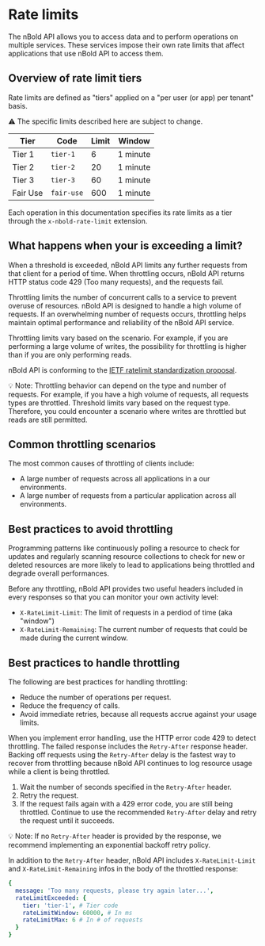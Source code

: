 # Rate limits

The nBold API allows you to access data and to perform operations on multiple services. These services impose their own rate limits that affect applications that use nBold API to access them.

## Overview of rate limit tiers
Rate limits are defined as "tiers" applied on a "per user (or app) per tenant" basis.

⚠️ The specific limits described here are subject to change.

| Tier | Code | Limit | Window |
|------|------|-------|--------|
| Tier 1 | `tier-1` | 6 | 1 minute |
| Tier 2 | `tier-2` |  20 | 1 minute |
| Tier 3 | `tier-3` |  60 | 1 minute |
| Fair Use | `fair-use` | 600 | 1 minute |

Each operation in this documentation specifies its rate limits as a tier through the `x-nbold-rate-limit` extension.

## What happens when your is exceeding a limit?

When a threshold is exceeded, nBold API limits any further requests from that client for a period of time. When throttling occurs, nBold API returns HTTP status code 429 (Too many requests), and the requests fail.

Throttling limits the number of concurrent calls to a service to prevent overuse of resources. nBold API is designed to handle a high volume of requests. If an overwhelming number of requests occurs, throttling helps maintain optimal performance and reliability of the nBold API service.

Throttling limits vary based on the scenario. For example, if you are performing a large volume of writes, the possibility for throttling is higher than if you are only performing reads.

nBold API is conforming to the [IETF ratelimit standardization proposal](https://tools.ietf.org/id/draft-polli-ratelimit-headers-01.html).

💡 Note:
Throttling behavior can depend on the type and number of requests. For example, if you have a high volume of requests, all requests types are throttled. Threshold limits vary based on the request type. Therefore, you could encounter a scenario where writes are throttled but reads are still permitted.

## Common throttling scenarios

The most common causes of throttling of clients include:
- A large number of requests across all applications in a our environments.
- A large number of requests from a particular application across all environments.

## Best practices to avoid throttling

Programming patterns like continuously polling a resource to check for updates and regularly scanning resource collections to check for new or deleted resources are more likely to lead to applications being throttled and degrade overall performances.

Before any throttling, nBold API provides two useful headers included in every responses so that you can monitor your own activity level:
- `X-RateLimit-Limit`: The limit of requests in a perdiod of time (aka "window")
- `X-RateLimit-Remaining`: The current number of requests that could be made during the current window.

## Best practices to handle throttling

The following are best practices for handling throttling:

- Reduce the number of operations per request.
- Reduce the frequency of calls.
- Avoid immediate retries, because all requests accrue against your usage limits.

When you implement error handling, use the HTTP error code 429 to detect throttling. The failed response includes the `Retry-After` response header. Backing off requests using the `Retry-After` delay is the fastest way to recover from throttling because nBold API continues to log resource usage while a client is being throttled.

1. Wait the number of seconds specified in the `Retry-After` header.
2. Retry the request.
3. If the request fails again with a 429 error code, you are still being throttled. Continue to use the recommended `Retry-After` delay and retry the request until it succeeds.

💡 Note:
If no `Retry-After` header is provided by the response, we recommend implementing an exponential backoff retry policy.

In addition to the `Retry-After` header, nBold API includes `X-RateLimit-Limit` and `X-RateLimit-Remaining` infos in the body of the throttled response:
```yaml
{
  message: 'Too many requests, please try again later...',
  rateLimitExceeded: {
    tier: 'tier-1', # Tier code
    rateLimitWindow: 60000, # In ms
    rateLimitMax: 6 # In # of requests
  }
}
```
